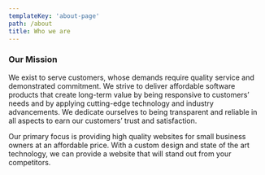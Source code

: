 ```yaml
---
templateKey: 'about-page'
path: /about
title: Who we are
---
```

### Our Mission
We exist to serve customers, whose demands require quality service and demonstrated commitment. We strive to deliver affordable software products that create long-term value by being responsive to customers’ needs and by applying cutting-edge technology and industry advancements. We dedicate ourselves to being transparent and reliable in all aspects to earn our customers’ trust and satisfaction.

Our primary focus is providing high quality websites for small business owners at an affordable price. With a custom design and state of the art technology, we can provide a website that will stand out from your competitors.



